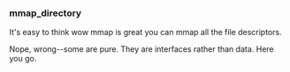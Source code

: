 ### mmap_directory

It's easy to think wow mmap is great you can mmap all the file descriptors.

Nope, wrong--some are pure.  They are interfaces rather than data.  Here you go. 
